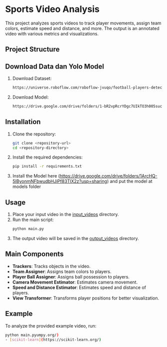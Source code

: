 # Sports Video Analysis

This project analyzes sports videos to track player movements, assign team colors, estimate speed and distance, and more. The output is an annotated video with various metrics and visualizations.

## Project Structure

## Download Data dan Yolo Model

1. Download Dataset:
    ```sh
    https://universe.roboflow.com/roboflow-jvuqo/football-players-detection-3zvbc/dataset/1
    ```

2. Download Model:
    ```sh
    https://drive.google.com/drive/folders/1-bR2vpRcrYDgc7UIkTO3h005sucUB7I1?usp=sharing
    ```

## Installation

1. Clone the repository:
    ```sh
    git clone <repository-url>
    cd <repository-directory>
    ```

2. Install the required dependencies:
    ```sh
    pip install -r requirements.txt
    ```
3. Install the Model here (https://drive.google.com/drive/folders/1ArcHQ-5IByonmNFbwudbHJiPf83TlX2z?usp=sharing) and put the model at models folder
## Usage

1. Place your input video in the [input_videos](http://_vscodecontentref_/3) directory.
2. Run the main script:
    ```sh
    python main.py
    ```
3. The output video will be saved in the [output_videos](http://_vscodecontentref_/4) directory.

## Main Components

- **Trackers**: Tracks objects in the video.
- **Team Assigner**: Assigns team colors to players.
- **Player Ball Assigner**: Assigns ball possession to players.
- **Camera Movement Estimator**: Estimates camera movement.
- **Speed and Distance Estimator**: Estimates speed and distance of players.
- **View Transformer**: Transforms player positions for better visualization.

## Example

To analyze the provided example video, run:
```sh
python main.pyumpy.org/)
- [scikit-learn](https://scikit-learn.org/)
